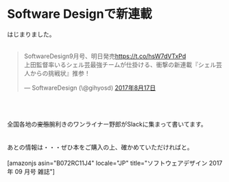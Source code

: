 # Software Designで新連載
はじまりました。<br />
<br />
<blockquote class="twitter-tweet" data-lang="ja"><p lang="ja" dir="ltr">SoftwareDesign9月号、明日発売<a href="https://t.co/hsW7dVTxPd">https://t.co/hsW7dVTxPd</a><br>上田監督率いるシェル芸最強チームが仕掛ける、衝撃の新連載『シェル芸人からの挑戦状』推参！</p>&mdash; SoftwareDesign (\@gihyosd) <a href="https://twitter.com/gihyosd/status/898062022914461696">2017年8月17日</a></blockquote> <script async src="//platform.twitter.com/widgets.js" charset="utf-8"></script><br />
<br />
<br />
全国各地の<del datetime="2017-08-17T22:23:51+00:00">変態</del>腕利きのワンライナー野郎がSlackに集まって書いてます。<br />
<br />
<br />
あとの情報は・・・ぜひ本をご購入の上、確かめていただければと。<br />
<br />
[amazonjs asin="B072RC11J4" locale="JP" title="ソフトウェアデザイン 2017年 09 月号 雑誌"]<br />
<br />

